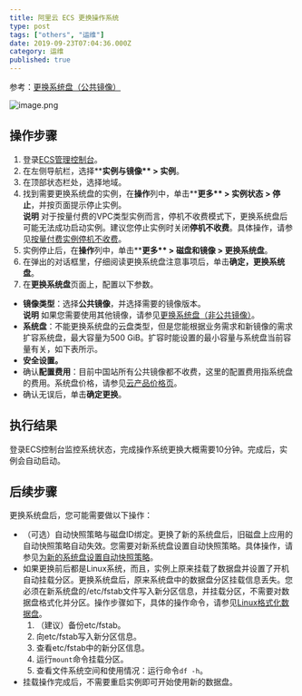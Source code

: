 ```yaml
---
title: 阿里云 ECS 更换操作系统
type: post
tags: ["others", "运维"]
date: 2019-09-23T07:04:36.000Z
category: 运维
published: true
---
```


参考：[更换系统盘（公共镜像）](https://help.aliyun.com/document_detail/50134.html?spm=a2c4g.11186623.2.8.6a6447a0NgnzZM#concept-n4k-x3j-ydb)

![image.png](https://qiniu.bioinit.com/yuque/0/2019/png/126032/1569222859005-68ee5efd-ae82-4c8b-884d-c9c8cb337c76.png#align=left&display=inline&height=438&name=image.png&originHeight=438&originWidth=1125&size=72056&status=done&width=1125)

<a name="h2-url-3"></a>
## 操作步骤

1. 登录[ECS管理控制台](https://ecs.console.aliyun.com/)。
1. 在左侧导航栏，选择****实例与镜像** > **实例****。
1. 在顶部状态栏处，选择地域。
1. 找到需要更换系统盘的实例，在**操作**列中，单击****更多** > **实例状态** > **停止****，并按页面提示停止实例。<br />**说明** 对于按量付费的VPC类型实例而言，停机不收费模式下，更换系统盘后可能无法成功启动实例。建议您停止实例时关闭**停机不收费**。具体操作，请参见[按量付费实例停机不收费](https://help.aliyun.com/document_detail/63353.html#concept-js1-1fd-5db)。<br />
1. 实例停止后，在**操作**列中，单击****更多** > **磁盘和镜像** > **更换系统盘****。
1. 在弹出的对话框里，仔细阅读更换系统盘注意事项后，单击**确定，更换系统盘**。
1. 在**更换系统盘**页面上，配置以下参数。
  - **镜像类型**：选择**公共镜像**，并选择需要的镜像版本。<br />**说明** 如果您需要使用其他镜像，请参见[更换系统盘（非公共镜像）](https://help.aliyun.com/document_detail/25448.html#concept-vbb-ckj-ydb)。
  - **系统盘**：不能更换系统盘的云盘类型，但是您能根据业务需求和新镜像的需求扩容系统盘，最大容量为500 GiB。扩容时能设置的最小容量与系统盘当前容量有关，如下表所示。
  - **安全设置。**
  - 确认**配置费用**：目前中国站所有公共镜像都不收费，这里的配置费用指系统盘的费用。系统盘价格，请参见[云产品价格页](https://www.aliyun.com/price/product#/ecs/detail)。
  - 确认无误后，单击**确定更换**。


<a name="h2-url-4"></a>
## 执行结果

登录ECS控制台监控系统状态，完成操作系统更换大概需要10分钟。完成后，实例会自动启动。


<a name="h2-url-5"></a>
## 后续步骤

更换系统盘后，您可能需要做以下操作：

- （可选）自动快照策略与磁盘ID绑定。更换了新的系统盘后，旧磁盘上应用的自动快照策略自动失效。您需要对新系统盘设置自动快照策略。具体操作，请参见[为新的系统盘设置自动快照策略](https://help.aliyun.com/document_detail/25457.html#concept-nyv-k3l-xdb)。
- 如果更换前后都是Linux系统，而且，实例上原来挂载了数据盘并设置了开机自动挂载分区。更换系统盘后，原来系统盘中的数据盘分区挂载信息丢失。您必须在新系统盘的/etc/fstab文件写入新分区信息，并挂载分区，不需要对数据盘格式化并分区。操作步骤如下，具体的操作命令，请参见[Linux格式化数据盘](https://help.aliyun.com/document_detail/25426.html#concept-jl1-qzd-wdb)。
  1. （建议）备份etc/fstab。
  1. 向etc/fstab写入新分区信息。
  1. 查看etc/fstab中的新分区信息。
  1. 运行`mount`命令挂载分区。
  1. 查看文件系统空间和使用情况：运行命令`df -h`。
- 挂载操作完成后，不需要重启实例即可开始使用新的数据盘。<br />
